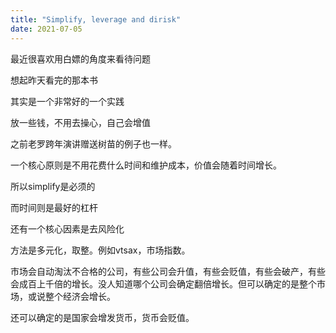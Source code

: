 ```yaml
---
title: "Simplify, leverage and dirisk"
date: 2021-07-05
---
```


最近很喜欢用白嫖的角度来看待问题

想起昨天看完的那本书

其实是一个非常好的一个实践

放一些钱，不用去操心，自己会增值

之前老罗跨年演讲赠送树苗的例子也一样。

一个核心原则是不用花费什么时间和维护成本，价值会随着时间增长。

所以simplify是必须的

而时间则是最好的杠杆

还有一个核心因素是去风险化

方法是多元化，取整。例如vtsax，市场指数。

市场会自动淘汰不合格的公司，有些公司会升值，有些会贬值，有些会破产，有些会成百上千倍的增长。没人知道哪个公司会确定翻倍增长。但可以确定的是整个市场，或说整个经济会增长。

还可以确定的是国家会增发货币，货币会贬值。
